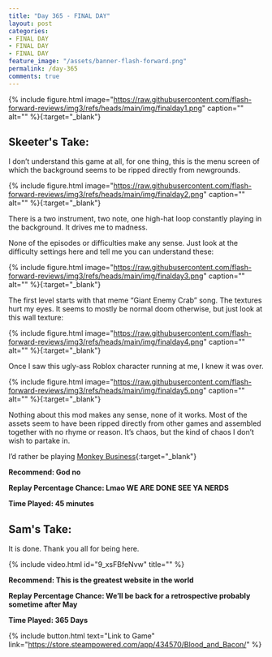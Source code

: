 ```yaml
---
title: "Day 365 - FINAL DAY"
layout: post
categories:
- FINAL DAY
- FINAL DAY
- FINAL DAY
feature_image: "/assets/banner-flash-forward.png"
permalink: /day-365
comments: true
---
```


{% include figure.html image="https://raw.githubusercontent.com/flash-forward-reviews/img3/refs/heads/main/img/finalday1.png" caption="" alt="" %}{:target="_blank"}

## Skeeter's Take:

I don’t understand this game at all, for one thing, this is the menu screen of which the background seems to be ripped directly from newgrounds. 

{% include figure.html image="https://raw.githubusercontent.com/flash-forward-reviews/img3/refs/heads/main/img/finalday2.png" caption="" alt="" %}{:target="_blank"}

There is a two instrument, two note, one high-hat loop constantly playing in the background. It drives me to madness. 

None of the episodes or difficulties make any sense. Just look at the difficulty settings here and tell me you can understand these: 

{% include figure.html image="https://raw.githubusercontent.com/flash-forward-reviews/img3/refs/heads/main/img/finalday3.png" caption="" alt="" %}{:target="_blank"}

The first level starts with that meme “Giant Enemy Crab” song. The textures hurt my eyes. It seems to mostly be normal doom otherwise, but just look at this wall texture: 

{% include figure.html image="https://raw.githubusercontent.com/flash-forward-reviews/img3/refs/heads/main/img/finalday4.png" caption="" alt="" %}{:target="_blank"}

Once I saw this ugly-ass Roblox character running at me, I knew it was over.

{% include figure.html image="https://raw.githubusercontent.com/flash-forward-reviews/img3/refs/heads/main/img/finalday5.png" caption="" alt="" %}{:target="_blank"}

Nothing about this mod makes any sense, none of it works. Most of the assets seem to have been ripped directly from other games and assembled together with no rhyme or reason. It’s chaos, but the kind of chaos I don’t wish to partake in. 

I’d rather be playing [Monkey Business](https://flash-forward-reviews.github.io/day-71){:target="_blank"}

**Recommend: God no**

**Replay Percentage Chance: Lmao WE ARE DONE SEE YA NERDS**

**Time Played: 45 minutes**

## Sam's Take:

It is done. Thank you all for being here.

{% include video.html id="9_xsFBfeNvw" title="" %}

**Recommend: This is the greatest website in the world**

**Replay Percentage Chance: We’ll be back for a retrospective probably sometime after May**

**Time Played: 365 Days**

{% include button.html text="Link to Game" link="https://store.steampowered.com/app/434570/Blood_and_Bacon/" %}